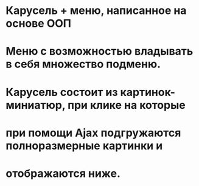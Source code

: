 # Карусель + меню, написанное на основе ООП
# Меню с возможностью владывать в себя множество подменю.
# Карусель состоит из картинок-миниатюр, при клике на которые
# при помощи Ajax подгружаются полноразмерные картинки и 
# отображаются ниже.
